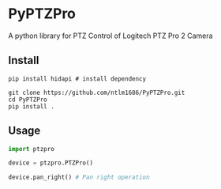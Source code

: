 # PyPTZPro
A python library for PTZ Control of Logitech PTZ Pro 2 Camera

## Install
```shell
pip install hidapi # install dependency

git clone https://github.com/ntlm1686/PyPTZPro.git
cd PyPTZPro
pip install .
```

## Usage
```python
import ptzpro

device = ptzpro.PTZPro()

device.pan_right() # Pan right operation
```
